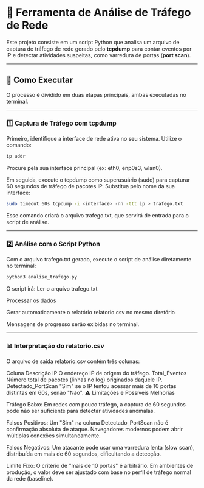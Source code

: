 # 📡 Ferramenta de Análise de Tráfego de Rede

Este projeto consiste em um script Python que analisa um arquivo de captura de tráfego de rede gerado pelo **tcpdump** para contar eventos por IP e detectar atividades suspeitas, como varredura de portas (**port scan**).

---

## 🚀 Como Executar

O processo é dividido em duas etapas principais, ambas executadas no terminal.

---

### 1️⃣ Captura de Tráfego com tcpdump

Primeiro, identifique a interface de rede ativa no seu sistema. Utilize o comando:
```bash
ip addr
```
Procure pela sua interface principal (ex: eth0, enp0s3, wlan0).

Em seguida, execute o tcpdump como superusuário (sudo) para capturar 60 segundos de tráfego de pacotes IP.
Substitua <interface> pelo nome da sua interface:
```bash
sudo timeout 60s tcpdump -i <interface> -nn -ttt ip > trafego.txt
```
Esse comando criará o arquivo trafego.txt, que servirá de entrada para o script de análise.

---
### 2️⃣ Análise com o Script Python

Com o arquivo trafego.txt gerado, execute o script de análise diretamente no terminal:
```bash
python3 analise_trafego.py
```

O script irá:
Ler o arquivo trafego.txt

Processar os dados

Gerar automaticamente o relatório relatorio.csv no mesmo diretório

Mensagens de progresso serão exibidas no terminal.

--- 

### 📊 Interpretação do relatorio.csv

O arquivo de saída relatorio.csv contém três colunas:

Coluna	Descrição
IP	O endereço IP de origem do tráfego.
Total_Eventos	Número total de pacotes (linhas no log) originados daquele IP.
Detectado_PortScan	"Sim" se o IP tentou acessar mais de 10 portas distintas em 60s, senão "Não".
⚠️ Limitações e Possíveis Melhorias

Tráfego Baixo: Em redes com pouco tráfego, a captura de 60 segundos pode não ser suficiente para detectar atividades anômalas.

Falsos Positivos: Um "Sim" na coluna Detectado_PortScan não é confirmação absoluta de ataque. Navegadores modernos podem abrir múltiplas conexões simultaneamente.

Falsos Negativos: Um atacante pode usar uma varredura lenta (slow scan), distribuída em mais de 60 segundos, dificultando a detecção.

Limite Fixo: O critério de "mais de 10 portas" é arbitrário. Em ambientes de produção, o valor deve ser ajustado com base no perfil de tráfego normal da rede (baseline).
